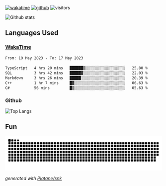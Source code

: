 [![wakatime](https://wakatime.com/badge/user/82c377cd-a54c-404c-b7df-177b313ca539.svg)](https://wakatime.com/@82c377cd-a54c-404c-b7df-177b313ca539)
[![github](https://img.shields.io/github/followers/xinthose?logo=github&style=plastic)](https://github.com/alanhamlett?tab=followers)
![visitors](https://visitor-badge.glitch.me/badge?page_id=xinthose&left_color=green&right_color=red)

![Github stats](https://github-readme-stats.vercel.app/api?username=xinthose&show_icons=true&theme=radical&count_private=true)

## Languages Used

### [WakaTime](https://wakatime.com/)
<!--START_SECTION:waka-->

```text
From: 10 May 2023 - To: 17 May 2023

TypeScript   4 hrs 20 mins   ██████▒░░░░░░░░░░░░░░░░░░   25.80 %
SQL          3 hrs 42 mins   █████▓░░░░░░░░░░░░░░░░░░░   22.03 %
Markdown     3 hrs 26 mins   █████░░░░░░░░░░░░░░░░░░░░   20.39 %
C++          1 hr 7 mins     █▓░░░░░░░░░░░░░░░░░░░░░░░   06.63 %
C#           56 mins         █▒░░░░░░░░░░░░░░░░░░░░░░░   05.63 %
```

<!--END_SECTION:waka-->

### Github

![Top Langs](https://github-readme-stats.vercel.app/api/top-langs/?username=xinthose)

## Fun
![github contribution grid snake animation](https://raw.githubusercontent.com/xinthose/xinthose/output/github-contribution-grid-snake.svg)

_generated with [Platane/snk](https://github.com/Platane/snk)_
